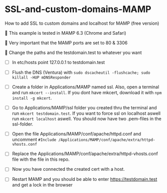 # SSL-and-custom-domains-MAMP
How to add SSL to custom domains and localhost for MAMP (free version)

🚩 This example is tested in MAMP 6.3 (Chrome and Safari)

🚩 Very important that the MAMP ports are set to 80 & 3306

🚩 Change the paths and the testdomain.test to whatever you want


- [ ] In etc/hosts point 127.0.0.1 to testdomain.test

- [ ] Flush the DNS (Ventura) with `sudo dscacheutil -flushcache; sudo killall -HUP mDNSResponder`

- [ ] Create a folder in Applications/MAMP named ssl. Also, open a terminal and run `mkcert --install`. If you dont have mkcert, download it with `npm install -g mkcert`.

- [ ] Go to Applications/MAMP/ssl folder you created thru the terminal and run `mkcert testdomain.test`. If you want to force ssl on localhost aswell run `mkcert localhost` aswell. You should now have two .pem-files in the ssl-folder.

- [ ] Open the file Applications/MAMP/conf/apache/httpd.conf and uncomment `#Include /Applications/MAMP/conf/apache/extra/httpd-vhosts.conf`

- [ ] Replace the Applications/MAMP/conf/apache/extra/httpd-vhosts.conf file with the file in this repo. 

- [ ] Now you have connected the created cert with a host. 

- [ ] Restart MAMP and you should be able to enter https://testdomain.test and get a lock in the browser
